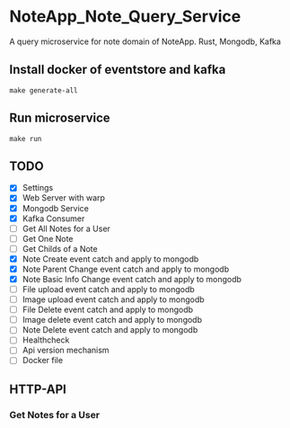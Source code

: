 # NoteApp_Note_Query_Service
A query microservice for note domain of NoteApp. Rust, Mongodb, Kafka  

## Install docker of eventstore and kafka
```console
make generate-all
```

## Run microservice
```console
make run
```

## TODO
- [x] Settings 
- [x] Web Server with warp
- [x] Mongodb Service 
- [x] Kafka Consumer
- [ ] Get All Notes for a User
- [ ] Get One Note
- [ ] Get Childs of a Note
- [x] Note Create event catch and apply to mongodb
- [x] Note Parent Change event catch and apply to mongodb
- [x] Note Basic Info Change event catch and apply to mongodb
- [ ] File upload event catch and apply to mongodb
- [ ] Image upload event catch and apply to mongodb
- [ ] File Delete event catch and apply to mongodb
- [ ] Image delete event catch and apply to mongodb
- [ ] Note Delete event catch and apply to mongodb
- [ ] Healthcheck
- [ ] Api version mechanism
- [ ] Docker file

## HTTP-API
### Get Notes for a User
